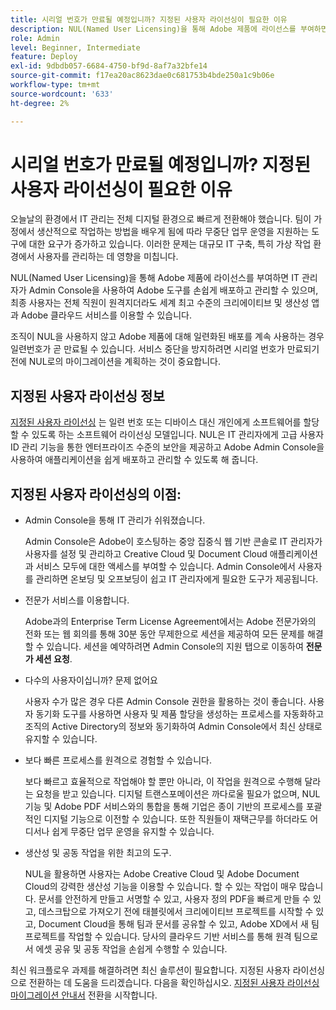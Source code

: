 ```yaml
---
title: 시리얼 번호가 만료될 예정입니까? 지정된 사용자 라이선싱이 필요한 이유
description: NUL(Named User Licensing)을 통해 Adobe 제품에 라이선스를 부여하면 IT 관리자가 Admin Console을 사용하여 Adobe 도구를 손쉽게 배포하고 관리할 수 있으며, 최종 사용자는 전체 직원이 원격지에 있더라도 세계적 수준의 창의적이고 생산적인 앱과 Adobe 클라우드 서비스에 액세스할 수 있습니다
role: Admin
level: Beginner, Intermediate
feature: Deploy
exl-id: 9dbdb057-6684-4750-bf9d-8af7a32bfe14
source-git-commit: f17ea20ac8623dae0c681753b4bde250a1c9b06e
workflow-type: tm+mt
source-wordcount: '633'
ht-degree: 2%

---
```


# 시리얼 번호가 만료될 예정입니까? 지정된 사용자 라이선싱이 필요한 이유

오늘날의 환경에서 IT 관리는 전체 디지털 환경으로 빠르게 전환해야 했습니다. 팀이 가정에서 생산적으로 작업하는 방법을 배우게 됨에 따라 무중단 업무 운영을 지원하는 도구에 대한 요구가 증가하고 있습니다. 이러한 문제는 대규모 IT 구축, 특히 가상 작업 환경에서 사용자를 관리하는 데 영향을 미칩니다.

NUL(Named User Licensing)을 통해 Adobe 제품에 라이선스를 부여하면 IT 관리자가 Admin Console을 사용하여 Adobe 도구를 손쉽게 배포하고 관리할 수 있으며, 최종 사용자는 전체 직원이 원격지더라도 세계 최고 수준의 크리에이티브 및 생산성 앱과 Adobe 클라우드 서비스를 이용할 수 있습니다.

조직이 NUL을 사용하지 않고 Adobe 제품에 대해 일련화된 배포를 계속 사용하는 경우 일련번호가 곧 만료될 수 있습니다. 서비스 중단을 방지하려면 시리얼 번호가 만료되기 전에 NUL로의 마이그레이션을 계획하는 것이 중요합니다.

## 지정된 사용자 라이선싱 정보

[지정된 사용자 라이선싱](https://helpx.adobe.com/enterprise/using/licensing.html) 는 일련 번호 또는 디바이스 대신 개인에게 소프트웨어를 할당할 수 있도록 하는 소프트웨어 라이선싱 모델입니다. NUL은 IT 관리자에게 고급 사용자 ID 관리 기능을 통한 엔터프라이즈 수준의 보안을 제공하고 Adobe Admin Console을 사용하여 애플리케이션을 쉽게 배포하고 관리할 수 있도록 해 줍니다.

## 지정된 사용자 라이선싱의 이점:

* Admin Console을 통해 IT 관리가 쉬워졌습니다.

  Admin Console은 Adobe이 호스팅하는 중앙 집중식 웹 기반 콘솔로 IT 관리자가 사용자를 설정 및 관리하고 Creative Cloud 및 Document Cloud 애플리케이션과 서비스 모두에 대한 액세스를 부여할 수 있습니다. Admin Console에서 사용자를 관리하면 온보딩 및 오프보딩이 쉽고 IT 관리자에게 필요한 도구가 제공됩니다.

* 전문가 서비스를 이용합니다.

  Adobe과의 Enterprise Term License Agreement에서는 Adobe 전문가와의 전화 또는 웹 회의를 통해 30분 동안 무제한으로 세션을 제공하여 모든 문제를 해결할 수 있습니다. 세션을 예약하려면 Admin Console의 지원 탭으로 이동하여 **전문가 세션 요청**.

* 다수의 사용자이십니까? 문제 없어요

  사용자 수가 많은 경우 다른 Admin Console 권한을 활용하는 것이 좋습니다. 사용자 동기화 도구를 사용하면 사용자 및 제품 할당을 생성하는 프로세스를 자동화하고 조직의 Active Directory의 정보와 동기화하여 Admin Console에서 최신 상태로 유지할 수 있습니다.

* 보다 빠른 프로세스를 원격으로 경험할 수 있습니다.

  보다 빠르고 효율적으로 작업해야 할 뿐만 아니라, 이 작업을 원격으로 수행해 달라는 요청을 받고 있습니다. 디지털 트랜스포메이션은 까다로울 필요가 없으며, NUL 기능 및 Adobe PDF 서비스와의 통합을 통해 기업은 종이 기반의 프로세스를 포괄적인 디지털 기능으로 이전할 수 있습니다. 또한 직원들이 재택근무를 하더라도 어디서나 쉽게 무중단 업무 운영을 유지할 수 있습니다.

* 생산성 및 공동 작업을 위한 최고의 도구.

  NUL을 활용하면 사용자는 Adobe Creative Cloud 및 Adobe Document Cloud의 강력한 생산성 기능을 이용할 수 있습니다. 할 수 있는 작업이 매우 많습니다. 문서를 안전하게 만들고 서명할 수 있고, 사용자 정의 PDF을 빠르게 만들 수 있고, 데스크탑으로 가져오기 전에 태블릿에서 크리에이티브 프로젝트를 시작할 수 있고, Document Cloud을 통해 팀과 문서를 공유할 수 있고, Adobe XD에서 새 팀 프로젝트를 작업할 수 있습니다. 당사의 클라우드 기반 서비스를 통해 원격 팀으로서 에셋 공유 및 공동 작업을 손쉽게 수행할 수 있습니다.

최신 워크플로우 과제를 해결하려면 최신 솔루션이 필요합니다. 지정된 사용자 라이선싱으로 전환하는 데 도움을 드리겠습니다. 다음을 확인하십시오. [지정된 사용자 라이선싱 마이그레이션 안내서](https://offers.adobe.com/content/dam/offer-manager/en/na/marketing/CCE/Adobe_Named_User_Licensing_Migration_Guide.pdf) 전환을 시작합니다.
